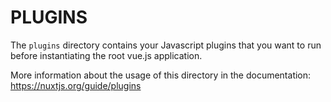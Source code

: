 # PLUGINS

The `plugins` directory contains your Javascript plugins that you want to run before
instantiating the root vue.js application.

More information about the usage of this directory in the documentation:
https://nuxtjs.org/guide/plugins
